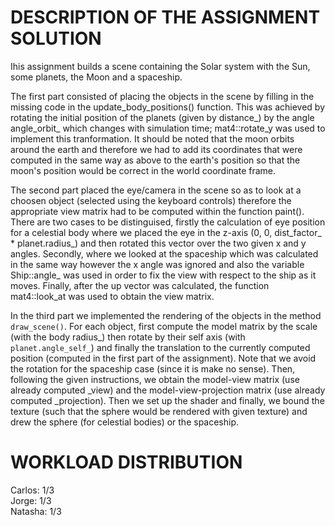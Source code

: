 DESCRIPTION OF THE ASSIGNMENT SOLUTION
==========
Ihis assignment builds a scene containing the Solar system with the Sun, some planets, the Moon and a spaceship.

The first part consisted of placing the objects in the scene by filling in the missing code in the update_body_positions() function. This was achieved by rotating the initial position of the planets (given by distance_) by the angle angle_orbit_ which changes with simulation time; mat4::rotate_y was used to implement this tranformation. 
It should be noted that the moon orbits around the earth and therefore we had to add its coordinates that were computed in the same way as above to the earth's position so that the moon's position would be correct in the world coordinate frame. 

The second part placed the eye/camera in the scene so as to look at a choosen object (selected using the keyboard controls) therefore the appropriate view matrix had to be computed within the function paint(). There are two cases to be distinguised, firstly the calculation of eye position for a celestial body where we placed the eye in the z-axis (0, 0, dist_factor_ * planet.radius_) and then rotated this vector over the two given x and y angles. Secondly, where we looked at the spaceship which was calculated in the same way however the x angle was ignored and also the variable Ship::angle_ was used in order to fix the view with respect to the ship as it moves.
Finally, after the up vector was calculated, the function mat4::look_at was used to obtain the view matrix. 

In the third part we implemented the rendering of the objects in the method `draw_scene()`. For each object, first compute the model matrix by the scale (with the body radius_) then rotate by their self axis (with `planet.angle_self_`) and finally the translation to the currently computed position (computed in the first part of the assignment). Note that we avoid the rotation for the spaceship case (since it is make no sense). Then, following the given instructions, we obtain the model-view matrix (use already computed \_view) and the model-view-projection matrix (use already computed \_projection). Then we set up the shader and finally, we bound the texture (such that the sphere would be rendered with given  texture) and drew the sphere (for celestial bodies) or the spaceship.


WORKLOAD DISTRIBUTION
==================================
Carlos: 1/3  
Jorge: 1/3  
Natasha: 1/3

